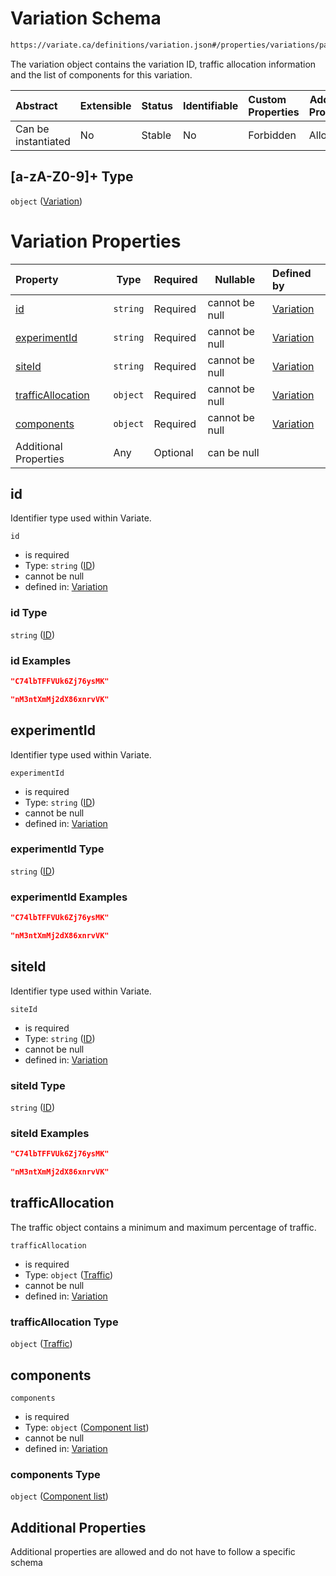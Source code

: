 # Variation Schema

```txt
https://variate.ca/definitions/variation.json#/properties/variations/patternProperties/[a-zA-Z0-9]+
```

The variation object contains the variation ID, traffic allocation information and the list of components for this variation.


| Abstract            | Extensible | Status | Identifiable | Custom Properties | Additional Properties | Access Restrictions | Defined In                                                                                   |
| :------------------ | ---------- | ------ | ------------ | :---------------- | --------------------- | ------------------- | -------------------------------------------------------------------------------------------- |
| Can be instantiated | No         | Stable | No           | Forbidden         | Allowed               | none                | [experiment.schema.json\*](../out/definitions/experiment.schema.json "open original schema") |

## \[a-zA-Z0-9]+ Type

`object` ([Variation](experiment-properties-experiment-variations-schema-patternproperties-variation.md))

# Variation Properties

| Property                                | Type     | Required | Nullable       | Defined by                                                                                                                      |
| :-------------------------------------- | -------- | -------- | -------------- | :------------------------------------------------------------------------------------------------------------------------------ |
| [id](#id)                               | `string` | Required | cannot be null | [Variation](experiment-properties-id-1.md "https&#x3A;//variate.ca/definitions/id.json#/properties/id")                         |
| [experimentId](#experimentId)           | `string` | Required | cannot be null | [Variation](experiment-properties-id-1.md "https&#x3A;//variate.ca/definitions/id.json#/properties/experimentId")               |
| [siteId](#siteId)                       | `string` | Required | cannot be null | [Variation](experiment-properties-id-1.md "https&#x3A;//variate.ca/definitions/id.json#/properties/siteId")                     |
| [trafficAllocation](#trafficAllocation) | `object` | Required | cannot be null | [Variation](variation-properties-traffic.md "https&#x3A;//variate.ca/definitions/traffic.json#/properties/trafficAllocation")   |
| [components](#components)               | `object` | Required | cannot be null | [Variation](variation-properties-component-list.md "https&#x3A;//variate.ca/definitions/variation.json#/properties/components") |
| Additional Properties                   | Any      | Optional | can be null    |                                                                                                                                 |

## id

Identifier type used within Variate.


`id`

-   is required
-   Type: `string` ([ID](experiment-properties-id-1.md))
-   cannot be null
-   defined in: [Variation](experiment-properties-id-1.md "https&#x3A;//variate.ca/definitions/id.json#/properties/id")

### id Type

`string` ([ID](experiment-properties-id-1.md))

### id Examples

```json
"C74lbTFFVUk6Zj76ysMK"
```

```json
"nM3ntXmMj2dX86xnrvVK"
```

## experimentId

Identifier type used within Variate.


`experimentId`

-   is required
-   Type: `string` ([ID](experiment-properties-id-1.md))
-   cannot be null
-   defined in: [Variation](experiment-properties-id-1.md "https&#x3A;//variate.ca/definitions/id.json#/properties/experimentId")

### experimentId Type

`string` ([ID](experiment-properties-id-1.md))

### experimentId Examples

```json
"C74lbTFFVUk6Zj76ysMK"
```

```json
"nM3ntXmMj2dX86xnrvVK"
```

## siteId

Identifier type used within Variate.


`siteId`

-   is required
-   Type: `string` ([ID](experiment-properties-id-1.md))
-   cannot be null
-   defined in: [Variation](experiment-properties-id-1.md "https&#x3A;//variate.ca/definitions/id.json#/properties/siteId")

### siteId Type

`string` ([ID](experiment-properties-id-1.md))

### siteId Examples

```json
"C74lbTFFVUk6Zj76ysMK"
```

```json
"nM3ntXmMj2dX86xnrvVK"
```

## trafficAllocation

The traffic object contains a minimum and maximum percentage of traffic.


`trafficAllocation`

-   is required
-   Type: `object` ([Traffic](variation-properties-traffic.md))
-   cannot be null
-   defined in: [Variation](variation-properties-traffic.md "https&#x3A;//variate.ca/definitions/traffic.json#/properties/trafficAllocation")

### trafficAllocation Type

`object` ([Traffic](variation-properties-traffic.md))

## components




`components`

-   is required
-   Type: `object` ([Component list](variation-properties-component-list.md))
-   cannot be null
-   defined in: [Variation](variation-properties-component-list.md "https&#x3A;//variate.ca/definitions/variation.json#/properties/components")

### components Type

`object` ([Component list](variation-properties-component-list.md))

## Additional Properties

Additional properties are allowed and do not have to follow a specific schema
